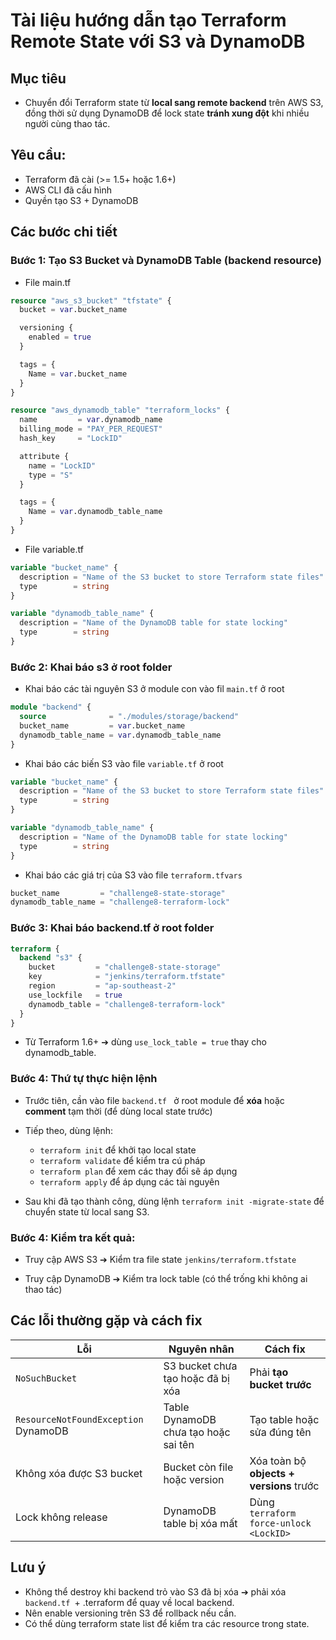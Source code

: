 # Tài liệu hướng dẫn tạo Terraform Remote State với S3 và DynamoDB
## Mục tiêu

- Chuyển đổi Terraform state từ **local sang remote backend** trên AWS S3, đồng thời sử dụng DynamoDB để lock state **tránh xung đột** khi nhiều người cùng thao tác.

##  Yêu cầu:

- Terraform đã cài (>= 1.5+ hoặc 1.6+)
- AWS CLI đã cấu hình
- Quyền tạo S3 + DynamoDB

## Các bước chi tiết

###  Bước 1: Tạo S3 Bucket và DynamoDB Table (backend resource)

 - File main.tf

```terraform
resource "aws_s3_bucket" "tfstate" {
  bucket = var.bucket_name

  versioning {
    enabled = true
  }

  tags = {
    Name = var.bucket_name
  }
}

resource "aws_dynamodb_table" "terraform_locks" {
  name         = var.dynamodb_name
  billing_mode = "PAY_PER_REQUEST"
  hash_key     = "LockID"

  attribute {
    name = "LockID"
    type = "S"
  }

  tags = {
    Name = var.dynamodb_table_name
  }
}
```

 - File variable.tf

```terraform
variable "bucket_name" {
  description = "Name of the S3 bucket to store Terraform state files"
  type        = string
}

variable "dynamodb_table_name" {
  description = "Name of the DynamoDB table for state locking"
  type        = string
}
```

### Bước 2: Khai báo s3 ở root folder

- Khai báo các tài nguyên S3 ở module con vào fil  `main.tf` ở root

```terraform
module "backend" {
  source              = "./modules/storage/backend"
  bucket_name         = var.bucket_name
  dynamodb_table_name = var.dynamodb_table_name
}
```

- Khai báo các biến S3 vào file `variable.tf` ở root

```terraform
variable "bucket_name" {
  description = "Name of the S3 bucket to store Terraform state files"
  type        = string
}

variable "dynamodb_table_name" {
  description = "Name of the DynamoDB table for state locking"
  type        = string
}
```

- Khai báo các giá trị của S3 vào file `terraform.tfvars`

```terraform
bucket_name         = "challenge8-state-storage"
dynamodb_table_name = "challenge8-terraform-lock"
```

### Bước 3: Khai báo backend.tf ở root folder

```terraform
terraform {
  backend "s3" {
    bucket         = "challenge8-state-storage"
    key            = "jenkins/terraform.tfstate"
    region         = "ap-southeast-2"
    use_lockfile   = true
    dynamodb_table = "challenge8-terraform-lock"
  }
} 
```

- Từ Terraform 1.6+ ➔ dùng `use_lock_table = true` thay cho dynamodb_table.

### Bước 4: Thứ tự thực hiện lệnh

- Trước tiên, cần vào file `backend.tf ` ở root module để **xóa** hoặc **comment** tạm thời (để dùng local state trước)

- Tiếp theo, dùng lệnh:
    - `terraform init` để khởi tạo local state
    - `terraform validate` để kiểm tra cú pháp
    - `terraform plan` để xem các thay đổi sẽ áp dụng
    - `terraform apply` để áp dụng các tài nguyên

- Sau khi đã tạo thành công, dùng lệnh `terraform init -migrate-state` để chuyển state từ local sang S3.

### Bước 4: Kiểm tra kết quả:

- Truy cập AWS S3 ➔ Kiểm tra file state `jenkins/terraform.tfstate`

- Truy cập DynamoDB ➔ Kiểm tra lock table (có thể trống khi không ai thao tác)

## Các lỗi thường gặp và cách fix

| Lỗi                                  | Nguyên nhân                          | Cách fix                                 |
| ------------------------------------ | ------------------------------------ | ---------------------------------------- |
| `NoSuchBucket`                       | S3 bucket chưa tạo hoặc đã bị xóa    | Phải **tạo bucket trước**                |
| `ResourceNotFoundException` DynamoDB | Table DynamoDB chưa tạo hoặc sai tên | Tạo table hoặc sửa đúng tên              |
| Không xóa được S3 bucket             | Bucket còn file hoặc version         | Xóa toàn bộ **objects + versions** trước |
| Lock không release                   | DynamoDB table bị xóa mất            | Dùng `terraform force-unlock <LockID>`   |


## Lưu ý

- Không thể destroy khi backend trỏ vào S3 đã bị xóa ➔ phải xóa `backend.tf `+ .terraform để quay về local backend.
- Nên enable versioning trên S3 để rollback nếu cần.
- Có thể dùng terraform state list để kiểm tra các resource trong state.


